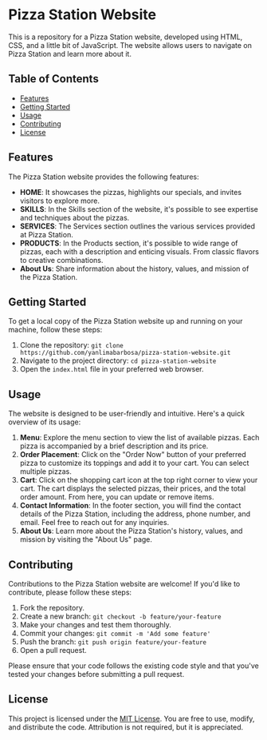 # Pizza Station Website

This is a repository for a Pizza Station website, developed using HTML, CSS, and a little bit of JavaScript. The website allows users to navigate on Pizza Station and learn more about it.

## Table of Contents
- [Features](#features)
- [Getting Started](#getting-started)
- [Usage](#usage)
- [Contributing](#contributing)
- [License](#license)

## Features

The Pizza Station website provides the following features:

- **HOME**: It showcases the pizzas, highlights our specials, and invites visitors to explore more.
- **SKILLS**: In the Skills section of the website, it's possible to see expertise and techniques about the pizzas.
- **SERVICES**: The Services section outlines the various services provided at Pizza Station. 
- **PRODUCTS**: In the Products section, it's possible to wide range of pizzas, each with a description and enticing visuals. From classic flavors to creative combinations.
- **About Us**: Share information about the history, values, and mission of the Pizza Station.

## Getting Started

To get a local copy of the Pizza Station website up and running on your machine, follow these steps:

1. Clone the repository: `git clone https://github.com/yanlimabarbosa/pizza-station-website.git`
2. Navigate to the project directory: `cd pizza-station-website`
3. Open the `index.html` file in your preferred web browser.

## Usage

The website is designed to be user-friendly and intuitive. Here's a quick overview of its usage:

1. **Menu**: Explore the menu section to view the list of available pizzas. Each pizza is accompanied by a brief description and its price.
2. **Order Placement**: Click on the "Order Now" button of your preferred pizza to customize its toppings and add it to your cart. You can select multiple pizzas.
3. **Cart**: Click on the shopping cart icon at the top right corner to view your cart. The cart displays the selected pizzas, their prices, and the total order amount. From here, you can update or remove items.
4. **Contact Information**: In the footer section, you will find the contact details of the Pizza Station, including the address, phone number, and email. Feel free to reach out for any inquiries.
5. **About Us**: Learn more about the Pizza Station's history, values, and mission by visiting the "About Us" page.

## Contributing

Contributions to the Pizza Station website are welcome! If you'd like to contribute, please follow these steps:

1. Fork the repository.
2. Create a new branch: `git checkout -b feature/your-feature`
3. Make your changes and test them thoroughly.
4. Commit your changes: `git commit -m 'Add some feature'`
5. Push the branch: `git push origin feature/your-feature`
6. Open a pull request.

Please ensure that your code follows the existing code style and that you've tested your changes before submitting a pull request.

## License

This project is licensed under the [MIT License](LICENSE). You are free to use, modify, and distribute the code. Attribution is not required, but it is appreciated.
